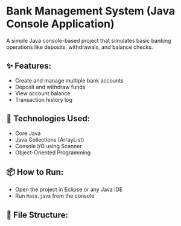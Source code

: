 # Bank Management System (Java Console Application)

A simple Java console-based project that simulates basic banking operations like deposits, withdrawals, and balance checks.

## ✨ Features:
- Create and manage multiple bank accounts
- Deposit and withdraw funds
- View account balance
- Transaction history log

## 🧰 Technologies Used:
- Core Java
- Java Collections (ArrayList)
- Console I/O using Scanner
- Object-Oriented Programming

## 📦 How to Run:
- Open the project in Eclipse or any Java IDE
- Run `Main.java` from the console

## 📁 File Structure:

